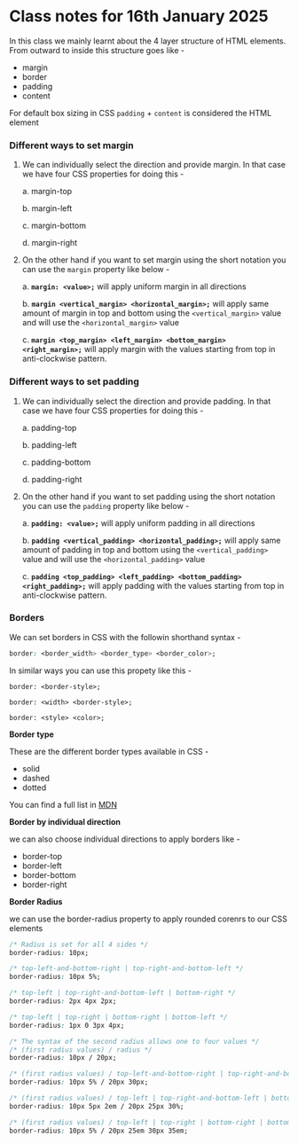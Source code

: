 # Class notes for 16th January 2025

In this class we mainly learnt about the 4 layer structure of HTML elements. From outward to inside this structure goes like -

- margin
- border
- padding
- content

For default box sizing in CSS `padding` + `content` is considered the HTML element

### Different ways to set margin

1. We can individually select the direction and provide margin. In that case we have four CSS properties for doing this -

    a. margin-top

    b. margin-left

    c. margin-bottom

    d. margin-right

2. On the other hand if you want to set margin using the short notation you can use the `margin` property like below -

    a. **`margin: <value>;`** will apply uniform margin in all directions

    b. **`margin <vertical_margin> <horizontal_margin>;`** will apply same amount of margin in top and bottom using the `<vertical_margin>` value and will use the `<horizontal_margin>` value 

    c. **`margin <top_margin> <left_margin> <bottom_margin> <right_margin>;`** will apply margin with the values starting from top in anti-clockwise pattern. 

### Different ways to set padding

1. We can individually select the direction and provide padding. In that case we have four CSS properties for doing this -

    a. padding-top

    b. padding-left

    c. padding-bottom

    d. padding-right

2. On the other hand if you want to set padding using the short notation you can use the `padding` property like below -

    a. **`padding: <value>;`** will apply uniform padding in all directions

    b. **`padding <vertical_padding> <horizontal_padding>;`** will apply same amount of padding in top and bottom using the `<vertical_padding>` value and will use the `<horizontal_padding>` value 

    c. **`padding <top_padding> <left_padding> <bottom_padding> <right_padding>;`** will apply padding with the values starting from top in anti-clockwise pattern. 

### Borders

We can set borders in CSS with the followin shorthand syntax -

```CSS
border: <border_width> <border_type> <border_color>;
```

In similar ways you can use this propety like this -

```
border: <border-style>;
```
```
border: <width> <border-style>;
```

```
border: <style> <color>;
```
**Border type**

These are the different border types available in CSS -

- solid
- dashed
- dotted

You can find a full list in [MDN](https://developer.mozilla.org/en-US/docs/Web/CSS/border-style)


**Border by individual direction**

we can also choose individual directions to apply borders like -

- border-top
- border-left
- border-bottom
- border-right

**Border Radius**

we can use the border-radius property to apply rounded corenrs to our CSS elements

```css
/* Radius is set for all 4 sides */
border-radius: 10px;

/* top-left-and-bottom-right | top-right-and-bottom-left */
border-radius: 10px 5%;

/* top-left | top-right-and-bottom-left | bottom-right */
border-radius: 2px 4px 2px;

/* top-left | top-right | bottom-right | bottom-left */
border-radius: 1px 0 3px 4px;

/* The syntax of the second radius allows one to four values */
/* (first radius values) / radius */
border-radius: 10px / 20px;

/* (first radius values) / top-left-and-bottom-right | top-right-and-bottom-left */
border-radius: 10px 5% / 20px 30px;

/* (first radius values) / top-left | top-right-and-bottom-left | bottom-right */
border-radius: 10px 5px 2em / 20px 25px 30%;

/* (first radius values) / top-left | top-right | bottom-right | bottom-left */
border-radius: 10px 5% / 20px 25em 30px 35em;
```

